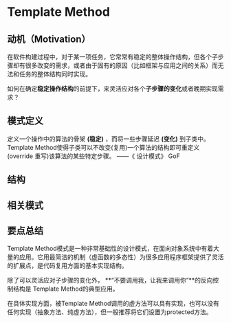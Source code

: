 # Template Method

## 动机（Motivation）

在软件构建过程中，对于某一项任务，它常常有稳定的整体操作结构，但各个子步骤却有很多改变的需求，或者由于固有的原因（比如框架与应用之间的关系）而无法和任务的整体结构同时实现。

如何在确定**稳定操作结构**的前提下，来灵活应对各个**子步骤的变化**或者晚期实现需求？




## 模式定义

定义一个操作中的算法的骨架 **(稳定)** ，而将一些步骤延迟 **(变化)** 到子类中。
Template Method使得子类可以不改变(复用)一个算法的结构即可重定义(override 重写)该算法的某些特定步骤。
                                                         ——《 设计模式》 GoF

## 结构

## 相关模式

## 要点总结

Template Method模式是一种非常基础性的设计模式，在面向对象系统中有着大量的应用。它用最简洁的机制（虚函数的多态性）为很多应用程序框架提供了灵活的扩展点，是代码复用方面的基本实现结构。

除了可以灵活应对子步骤的变化外， **“不要调用我，让我来调用你”**的反向控制结构是 Template  Method的典型应用。

在具体实现方面，被Template Method调用的虚方法可以具有实现，也可以没有任何实现（抽象方法、纯虚方法），但一般推荐将它们设置为protected方法。



